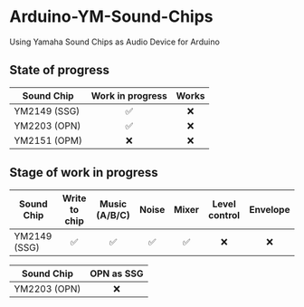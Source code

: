 # Arduino-YM-Sound-Chips
Using Yamaha Sound Chips as Audio Device for Arduino


## State of progress

| Sound Chip   | Work in progress | Works |
| ------------ | :--------------: | :---: |
| YM2149 (SSG) | :white_check_mark: | :x: |
| YM2203 (OPN) | :white_check_mark: | :x: |
| YM2151 (OPM) | :x: | :x: |


## Stage of work in progress

| Sound Chip   | Write to chip | Music (A/B/C) | Noise | Mixer | Level control | Envelope |
| ------------ | :-----------: | :-----------: | :---: | :---: | :-----------: | :------: |
| YM2149 (SSG) | :white_check_mark: | :white_check_mark: | :white_check_mark: | :white_check_mark: | :x: | :x: |

| Sound Chip   | OPN as SSG |
| ------------ | :--------: |
| YM2203 (OPN) | :x: |

